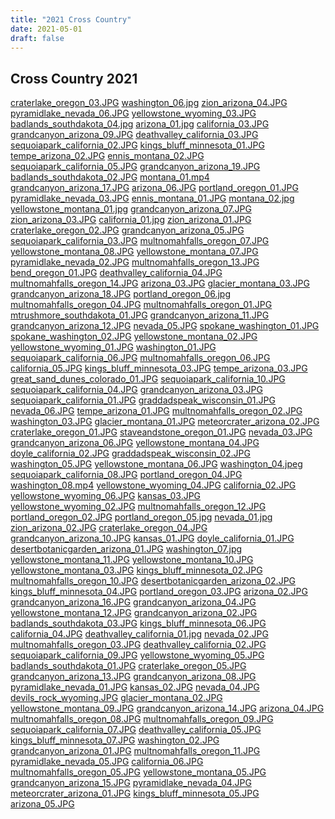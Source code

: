 ```yaml
---
title: "2021 Cross Country"
date: 2021-05-01
draft: false
---
```



## Cross Country 2021 

  <div ID="gallery-travel-crosscountry2021" data-nanogallery2='{
      "itemsBaseURL": "{{<s3cdn>}}/img/gallery/travel/cross_country_2021/",
      "thumbnailWidth": "250",
      "thumbnailHeight": "250",
      "thumbnailBorderVertical": 1,
      "thumbnailBorderHorizontal": 1,
      "thumbnailLabel": {
        "position": "overImageOnBottom",
        "displayDescription": true
      },
      "thumbnailHoverEffect2": "labelAppear75|descriptionSlideUp",
      "galleryDisplayMode": "pagination",
      "galleryMaxRows": 3,
      "thumbnailAlignment": "center",
      "thumbnailOpenImage": true
    }'>
    <a href="craterlake_oregon_03.JPG" data-ngthumb="craterlake_oregon_03.JPG" data-ngdesc="craterlake_oregon_03.JPG">craterlake_oregon_03.JPG</a>
    <a href="washington_06.jpg" data-ngthumb="washington_06.jpg" data-ngdesc="washington_06.jpg">washington_06.jpg</a>
    <a href="zion_arizona_04.JPG" data-ngthumb="zion_arizona_04.JPG" data-ngdesc="zion_arizona_04.JPG">zion_arizona_04.JPG</a>
    <a href="pyramidlake_nevada_06.JPG" data-ngthumb="pyramidlake_nevada_06.JPG" data-ngdesc="pyramidlake_nevada_06.JPG">pyramidlake_nevada_06.JPG</a>
    <a href="yellowstone_wyoming_03.JPG" data-ngthumb="yellowstone_wyoming_03.JPG" data-ngdesc="yellowstone_wyoming_03.JPG">yellowstone_wyoming_03.JPG</a>
    <a href="badlands_southdakota_04.jpg" data-ngthumb="badlands_southdakota_04.jpg" data-ngdesc="badlands_southdakota_04.jpg">badlands_southdakota_04.jpg</a>
    <a href="arizona_01.jpg" data-ngthumb="arizona_01.jpg" data-ngdesc="arizona_01.jpg">arizona_01.jpg</a>
    <a href="california_03.JPG" data-ngthumb="california_03.JPG" data-ngdesc="california_03.JPG">california_03.JPG</a>
    <a href="grandcanyon_arizona_09.JPG" data-ngthumb="grandcanyon_arizona_09.JPG" data-ngdesc="grandcanyon_arizona_09.JPG">grandcanyon_arizona_09.JPG</a>
    <a href="deathvalley_california_03.JPG" data-ngthumb="deathvalley_california_03.JPG" data-ngdesc="deathvalley_california_03.JPG">deathvalley_california_03.JPG</a>
    <a href="sequoiapark_california_02.JPG" data-ngthumb="sequoiapark_california_02.JPG" data-ngdesc="sequoiapark_california_02.JPG">sequoiapark_california_02.JPG</a>
    <a href="kings_bluff_minnesota_01.JPG" data-ngthumb="kings_bluff_minnesota_01.JPG" data-ngdesc="kings_bluff_minnesota_01.JPG">kings_bluff_minnesota_01.JPG</a>
    <a href="tempe_arizona_02.JPG" data-ngthumb="tempe_arizona_02.JPG" data-ngdesc="tempe_arizona_02.JPG">tempe_arizona_02.JPG</a>
    <a href="ennis_montana_02.JPG" data-ngthumb="ennis_montana_02.JPG" data-ngdesc="ennis_montana_02.JPG">ennis_montana_02.JPG</a>
    <a href="sequoiapark_california_05.JPG" data-ngthumb="sequoiapark_california_05.JPG" data-ngdesc="sequoiapark_california_05.JPG">sequoiapark_california_05.JPG</a>
    <a href="grandcanyon_arizona_19.JPG" data-ngthumb="grandcanyon_arizona_19.JPG" data-ngdesc="grandcanyon_arizona_19.JPG">grandcanyon_arizona_19.JPG</a>
    <a href="badlands_southdakota_02.JPG" data-ngthumb="badlands_southdakota_02.JPG" data-ngdesc="badlands_southdakota_02.JPG">badlands_southdakota_02.JPG</a>
    <a href="montana_01.mp4" data-ngthumb="montana_01.mp4" data-ngdesc="montana_01.mp4">montana_01.mp4</a>
    <a href="grandcanyon_arizona_17.JPG" data-ngthumb="grandcanyon_arizona_17.JPG" data-ngdesc="grandcanyon_arizona_17.JPG">grandcanyon_arizona_17.JPG</a>
    <a href="arizona_06.JPG" data-ngthumb="arizona_06.JPG" data-ngdesc="arizona_06.JPG">arizona_06.JPG</a>
    <a href="portland_oregon_01.JPG" data-ngthumb="portland_oregon_01.JPG" data-ngdesc="portland_oregon_01.JPG">portland_oregon_01.JPG</a>
    <a href="pyramidlake_nevada_03.JPG" data-ngthumb="pyramidlake_nevada_03.JPG" data-ngdesc="pyramidlake_nevada_03.JPG">pyramidlake_nevada_03.JPG</a>
    <a href="ennis_montana_01.JPG" data-ngthumb="ennis_montana_01.JPG" data-ngdesc="ennis_montana_01.JPG">ennis_montana_01.JPG</a>
    <a href="montana_02.jpg" data-ngthumb="montana_02.jpg" data-ngdesc="montana_02.jpg">montana_02.jpg</a>
    <a href="yellowstone_montana_01.jpg" data-ngthumb="yellowstone_montana_01.jpg" data-ngdesc="yellowstone_montana_01.jpg">yellowstone_montana_01.jpg</a>
    <a href="grandcanyon_arizona_07.JPG" data-ngthumb="grandcanyon_arizona_07.JPG" data-ngdesc="grandcanyon_arizona_07.JPG">grandcanyon_arizona_07.JPG</a>
    <a href="zion_arizona_03.JPG" data-ngthumb="zion_arizona_03.JPG" data-ngdesc="zion_arizona_03.JPG">zion_arizona_03.JPG</a>
    <a href="california_01.jpg" data-ngthumb="california_01.jpg" data-ngdesc="california_01.jpg">california_01.jpg</a>
    <a href="zion_arizona_01.JPG" data-ngthumb="zion_arizona_01.JPG" data-ngdesc="zion_arizona_01.JPG">zion_arizona_01.JPG</a>
    <a href="craterlake_oregon_02.JPG" data-ngthumb="craterlake_oregon_02.JPG" data-ngdesc="craterlake_oregon_02.JPG">craterlake_oregon_02.JPG</a>
    <a href="grandcanyon_arizona_05.JPG" data-ngthumb="grandcanyon_arizona_05.JPG" data-ngdesc="grandcanyon_arizona_05.JPG">grandcanyon_arizona_05.JPG</a>
    <a href="sequoiapark_california_03.JPG" data-ngthumb="sequoiapark_california_03.JPG" data-ngdesc="sequoiapark_california_03.JPG">sequoiapark_california_03.JPG</a>
    <a href="multnomahfalls_oregon_07.JPG" data-ngthumb="multnomahfalls_oregon_07.JPG" data-ngdesc="multnomahfalls_oregon_07.JPG">multnomahfalls_oregon_07.JPG</a>
    <a href="yellowstone_montana_08.JPG" data-ngthumb="yellowstone_montana_08.JPG" data-ngdesc="yellowstone_montana_08.JPG">yellowstone_montana_08.JPG</a>
    <a href="yellowstone_montana_07.JPG" data-ngthumb="yellowstone_montana_07.JPG" data-ngdesc="yellowstone_montana_07.JPG">yellowstone_montana_07.JPG</a>
    <a href="pyramidlake_nevada_02.JPG" data-ngthumb="pyramidlake_nevada_02.JPG" data-ngdesc="pyramidlake_nevada_02.JPG">pyramidlake_nevada_02.JPG</a>
    <a href="multnomahfalls_oregon_13.JPG" data-ngthumb="multnomahfalls_oregon_13.JPG" data-ngdesc="multnomahfalls_oregon_13.JPG">multnomahfalls_oregon_13.JPG</a>
    <a href="bend_oregon_01.JPG" data-ngthumb="bend_oregon_01.JPG" data-ngdesc="bend_oregon_01.JPG">bend_oregon_01.JPG</a>
    <a href="deathvalley_california_04.JPG" data-ngthumb="deathvalley_california_04.JPG" data-ngdesc="deathvalley_california_04.JPG">deathvalley_california_04.JPG</a>
    <a href="multnomahfalls_oregon_14.JPG" data-ngthumb="multnomahfalls_oregon_14.JPG" data-ngdesc="multnomahfalls_oregon_14.JPG">multnomahfalls_oregon_14.JPG</a>
    <a href="arizona_03.JPG" data-ngthumb="arizona_03.JPG" data-ngdesc="arizona_03.JPG">arizona_03.JPG</a>
    <a href="glacier_montana_03.JPG" data-ngthumb="glacier_montana_03.JPG" data-ngdesc="glacier_montana_03.JPG">glacier_montana_03.JPG</a>
    <a href="grandcanyon_arizona_18.JPG" data-ngthumb="grandcanyon_arizona_18.JPG" data-ngdesc="grandcanyon_arizona_18.JPG">grandcanyon_arizona_18.JPG</a>
    <a href="portland_oregon_06.jpg" data-ngthumb="portland_oregon_06.jpg" data-ngdesc="portland_oregon_06.jpg">portland_oregon_06.jpg</a>
    <a href="multnomahfalls_oregon_04.JPG" data-ngthumb="multnomahfalls_oregon_04.JPG" data-ngdesc="multnomahfalls_oregon_04.JPG">multnomahfalls_oregon_04.JPG</a>
    <a href="multnomahfalls_oregon_01.JPG" data-ngthumb="multnomahfalls_oregon_01.JPG" data-ngdesc="multnomahfalls_oregon_01.JPG">multnomahfalls_oregon_01.JPG</a>
    <a href="mtrushmore_southdakota_01.JPG" data-ngthumb="mtrushmore_southdakota_01.JPG" data-ngdesc="mtrushmore_southdakota_01.JPG">mtrushmore_southdakota_01.JPG</a>
    <a href="grandcanyon_arizona_11.JPG" data-ngthumb="grandcanyon_arizona_11.JPG" data-ngdesc="grandcanyon_arizona_11.JPG">grandcanyon_arizona_11.JPG</a>
    <a href="grandcanyon_arizona_12.JPG" data-ngthumb="grandcanyon_arizona_12.JPG" data-ngdesc="grandcanyon_arizona_12.JPG">grandcanyon_arizona_12.JPG</a>
    <a href="nevada_05.JPG" data-ngthumb="nevada_05.JPG" data-ngdesc="nevada_05.JPG">nevada_05.JPG</a>
    <a href="spokane_washington_01.JPG" data-ngthumb="spokane_washington_01.JPG" data-ngdesc="spokane_washington_01.JPG">spokane_washington_01.JPG</a>
    <a href="spokane_washington_02.JPG" data-ngthumb="spokane_washington_02.JPG" data-ngdesc="spokane_washington_02.JPG">spokane_washington_02.JPG</a>
    <a href="yellowstone_montana_02.JPG" data-ngthumb="yellowstone_montana_02.JPG" data-ngdesc="yellowstone_montana_02.JPG">yellowstone_montana_02.JPG</a>
    <a href="yellowstone_wyoming_01.JPG" data-ngthumb="yellowstone_wyoming_01.JPG" data-ngdesc="yellowstone_wyoming_01.JPG">yellowstone_wyoming_01.JPG</a>
    <a href="washington_01.JPG" data-ngthumb="washington_01.JPG" data-ngdesc="washington_01.JPG">washington_01.JPG</a>
    <a href="sequoiapark_california_06.JPG" data-ngthumb="sequoiapark_california_06.JPG" data-ngdesc="sequoiapark_california_06.JPG">sequoiapark_california_06.JPG</a>
    <a href="multnomahfalls_oregon_06.JPG" data-ngthumb="multnomahfalls_oregon_06.JPG" data-ngdesc="multnomahfalls_oregon_06.JPG">multnomahfalls_oregon_06.JPG</a>
    <a href="california_05.JPG" data-ngthumb="california_05.JPG" data-ngdesc="california_05.JPG">california_05.JPG</a>
    <a href="kings_bluff_minnesota_03.JPG" data-ngthumb="kings_bluff_minnesota_03.JPG" data-ngdesc="kings_bluff_minnesota_03.JPG">kings_bluff_minnesota_03.JPG</a>
    <a href="tempe_arizona_03.JPG" data-ngthumb="tempe_arizona_03.JPG" data-ngdesc="tempe_arizona_03.JPG">tempe_arizona_03.JPG</a>
    <a href="great_sand_dunes_colorado_01.JPG" data-ngthumb="great_sand_dunes_colorado_01.JPG" data-ngdesc="great_sand_dunes_colorado_01.JPG">great_sand_dunes_colorado_01.JPG</a>
    <a href="sequoiapark_california_10.JPG" data-ngthumb="sequoiapark_california_10.JPG" data-ngdesc="sequoiapark_california_10.JPG">sequoiapark_california_10.JPG</a>
    <a href="sequoiapark_california_04.JPG" data-ngthumb="sequoiapark_california_04.JPG" data-ngdesc="sequoiapark_california_04.JPG">sequoiapark_california_04.JPG</a>
    <a href="grandcanyon_arizona_03.JPG" data-ngthumb="grandcanyon_arizona_03.JPG" data-ngdesc="grandcanyon_arizona_03.JPG">grandcanyon_arizona_03.JPG</a>
    <a href="sequoiapark_california_01.JPG" data-ngthumb="sequoiapark_california_01.JPG" data-ngdesc="sequoiapark_california_01.JPG">sequoiapark_california_01.JPG</a>
    <a href="graddadspeak_wisconsin_01.JPG" data-ngthumb="graddadspeak_wisconsin_01.JPG" data-ngdesc="graddadspeak_wisconsin_01.JPG">graddadspeak_wisconsin_01.JPG</a>
    <a href="nevada_06.JPG" data-ngthumb="nevada_06.JPG" data-ngdesc="nevada_06.JPG">nevada_06.JPG</a>
    <a href="tempe_arizona_01.JPG" data-ngthumb="tempe_arizona_01.JPG" data-ngdesc="tempe_arizona_01.JPG">tempe_arizona_01.JPG</a>
    <a href="multnomahfalls_oregon_02.JPG" data-ngthumb="multnomahfalls_oregon_02.JPG" data-ngdesc="multnomahfalls_oregon_02.JPG">multnomahfalls_oregon_02.JPG</a>
    <a href="washington_03.JPG" data-ngthumb="washington_03.JPG" data-ngdesc="washington_03.JPG">washington_03.JPG</a>
    <a href="glacier_montana_01.JPG" data-ngthumb="glacier_montana_01.JPG" data-ngdesc="glacier_montana_01.JPG">glacier_montana_01.JPG</a>
    <a href="meteorcrater_arizona_02.JPG" data-ngthumb="meteorcrater_arizona_02.JPG" data-ngdesc="meteorcrater_arizona_02.JPG">meteorcrater_arizona_02.JPG</a>
    <a href="craterlake_oregon_01.JPG" data-ngthumb="craterlake_oregon_01.JPG" data-ngdesc="craterlake_oregon_01.JPG">craterlake_oregon_01.JPG</a>
    <a href="staveandstone_oregon_01.JPG" data-ngthumb="staveandstone_oregon_01.JPG" data-ngdesc="staveandstone_oregon_01.JPG">staveandstone_oregon_01.JPG</a>
    <a href="nevada_03.JPG" data-ngthumb="nevada_03.JPG" data-ngdesc="nevada_03.JPG">nevada_03.JPG</a>
    <a href="grandcanyon_arizona_06.JPG" data-ngthumb="grandcanyon_arizona_06.JPG" data-ngdesc="grandcanyon_arizona_06.JPG">grandcanyon_arizona_06.JPG</a>
    <a href="yellowstone_montana_04.JPG" data-ngthumb="yellowstone_montana_04.JPG" data-ngdesc="yellowstone_montana_04.JPG">yellowstone_montana_04.JPG</a>
    <a href="doyle_california_02.JPG" data-ngthumb="doyle_california_02.JPG" data-ngdesc="doyle_california_02.JPG">doyle_california_02.JPG</a>
    <a href="graddadspeak_wisconsin_02.JPG" data-ngthumb="graddadspeak_wisconsin_02.JPG" data-ngdesc="graddadspeak_wisconsin_02.JPG">graddadspeak_wisconsin_02.JPG</a>
    <a href="washington_05.JPG" data-ngthumb="washington_05.JPG" data-ngdesc="washington_05.JPG">washington_05.JPG</a>
    <a href="yellowstone_montana_06.JPG" data-ngthumb="yellowstone_montana_06.JPG" data-ngdesc="yellowstone_montana_06.JPG">yellowstone_montana_06.JPG</a>
    <a href="washington_04.jpeg" data-ngthumb="washington_04.jpeg" data-ngdesc="washington_04.jpeg">washington_04.jpeg</a>
    <a href="sequoiapark_california_08.JPG" data-ngthumb="sequoiapark_california_08.JPG" data-ngdesc="sequoiapark_california_08.JPG">sequoiapark_california_08.JPG</a>
    <a href="portland_oregon_04.JPG" data-ngthumb="portland_oregon_04.JPG" data-ngdesc="portland_oregon_04.JPG">portland_oregon_04.JPG</a>
    <a href="washington_08.mp4" data-ngthumb="washington_08.mp4" data-ngdesc="washington_08.mp4">washington_08.mp4</a>
    <a href="yellowstone_wyoming_04.JPG" data-ngthumb="yellowstone_wyoming_04.JPG" data-ngdesc="yellowstone_wyoming_04.JPG">yellowstone_wyoming_04.JPG</a>
    <a href="california_02.JPG" data-ngthumb="california_02.JPG" data-ngdesc="california_02.JPG">california_02.JPG</a>
    <a href="yellowstone_wyoming_06.JPG" data-ngthumb="yellowstone_wyoming_06.JPG" data-ngdesc="yellowstone_wyoming_06.JPG">yellowstone_wyoming_06.JPG</a>
    <a href="kansas_03.JPG" data-ngthumb="kansas_03.JPG" data-ngdesc="kansas_03.JPG">kansas_03.JPG</a>
    <a href="yellowstone_wyoming_02.JPG" data-ngthumb="yellowstone_wyoming_02.JPG" data-ngdesc="yellowstone_wyoming_02.JPG">yellowstone_wyoming_02.JPG</a>
    <a href="multnomahfalls_oregon_12.JPG" data-ngthumb="multnomahfalls_oregon_12.JPG" data-ngdesc="multnomahfalls_oregon_12.JPG">multnomahfalls_oregon_12.JPG</a>
    <a href="portland_oregon_02.JPG" data-ngthumb="portland_oregon_02.JPG" data-ngdesc="portland_oregon_02.JPG">portland_oregon_02.JPG</a>
    <a href="portland_oregon_05.jpg" data-ngthumb="portland_oregon_05.jpg" data-ngdesc="portland_oregon_05.jpg">portland_oregon_05.jpg</a>
    <a href="nevada_01.jpg" data-ngthumb="nevada_01.jpg" data-ngdesc="nevada_01.jpg">nevada_01.jpg</a>
    <a href="zion_arizona_02.JPG" data-ngthumb="zion_arizona_02.JPG" data-ngdesc="zion_arizona_02.JPG">zion_arizona_02.JPG</a>
    <a href="craterlake_oregon_04.JPG" data-ngthumb="craterlake_oregon_04.JPG" data-ngdesc="craterlake_oregon_04.JPG">craterlake_oregon_04.JPG</a>
    <a href="grandcanyon_arizona_10.JPG" data-ngthumb="grandcanyon_arizona_10.JPG" data-ngdesc="grandcanyon_arizona_10.JPG">grandcanyon_arizona_10.JPG</a>
    <a href="kansas_01.JPG" data-ngthumb="kansas_01.JPG" data-ngdesc="kansas_01.JPG">kansas_01.JPG</a>
    <a href="doyle_california_01.JPG" data-ngthumb="doyle_california_01.JPG" data-ngdesc="doyle_california_01.JPG">doyle_california_01.JPG</a>
    <a href="desertbotanicgarden_arizona_01.JPG" data-ngthumb="desertbotanicgarden_arizona_01.JPG" data-ngdesc="desertbotanicgarden_arizona_01.JPG">desertbotanicgarden_arizona_01.JPG</a>
    <a href="washington_07.jpg" data-ngthumb="washington_07.jpg" data-ngdesc="washington_07.jpg">washington_07.jpg</a>
    <a href="yellowstone_montana_11.JPG" data-ngthumb="yellowstone_montana_11.JPG" data-ngdesc="yellowstone_montana_11.JPG">yellowstone_montana_11.JPG</a>
    <a href="yellowstone_montana_10.JPG" data-ngthumb="yellowstone_montana_10.JPG" data-ngdesc="yellowstone_montana_10.JPG">yellowstone_montana_10.JPG</a>
    <a href="yellowstone_montana_03.JPG" data-ngthumb="yellowstone_montana_03.JPG" data-ngdesc="yellowstone_montana_03.JPG">yellowstone_montana_03.JPG</a>
    <a href="kings_bluff_minnesota_02.JPG" data-ngthumb="kings_bluff_minnesota_02.JPG" data-ngdesc="kings_bluff_minnesota_02.JPG">kings_bluff_minnesota_02.JPG</a>
    <a href="multnomahfalls_oregon_10.JPG" data-ngthumb="multnomahfalls_oregon_10.JPG" data-ngdesc="multnomahfalls_oregon_10.JPG">multnomahfalls_oregon_10.JPG</a>
    <a href="desertbotanicgarden_arizona_02.JPG" data-ngthumb="desertbotanicgarden_arizona_02.JPG" data-ngdesc="desertbotanicgarden_arizona_02.JPG">desertbotanicgarden_arizona_02.JPG</a>
    <a href="kings_bluff_minnesota_04.JPG" data-ngthumb="kings_bluff_minnesota_04.JPG" data-ngdesc="kings_bluff_minnesota_04.JPG">kings_bluff_minnesota_04.JPG</a>
    <a href="portland_oregon_03.JPG" data-ngthumb="portland_oregon_03.JPG" data-ngdesc="portland_oregon_03.JPG">portland_oregon_03.JPG</a>
    <a href="arizona_02.JPG" data-ngthumb="arizona_02.JPG" data-ngdesc="arizona_02.JPG">arizona_02.JPG</a>
    <a href="grandcanyon_arizona_16.JPG" data-ngthumb="grandcanyon_arizona_16.JPG" data-ngdesc="grandcanyon_arizona_16.JPG">grandcanyon_arizona_16.JPG</a>
    <a href="grandcanyon_arizona_04.JPG" data-ngthumb="grandcanyon_arizona_04.JPG" data-ngdesc="grandcanyon_arizona_04.JPG">grandcanyon_arizona_04.JPG</a>
    <a href="yellowstone_montana_12.JPG" data-ngthumb="yellowstone_montana_12.JPG" data-ngdesc="yellowstone_montana_12.JPG">yellowstone_montana_12.JPG</a>
    <a href="grandcanyon_arizona_02.JPG" data-ngthumb="grandcanyon_arizona_02.JPG" data-ngdesc="grandcanyon_arizona_02.JPG">grandcanyon_arizona_02.JPG</a>
    <a href="badlands_southdakota_03.JPG" data-ngthumb="badlands_southdakota_03.JPG" data-ngdesc="badlands_southdakota_03.JPG">badlands_southdakota_03.JPG</a>
    <a href="kings_bluff_minnesota_06.JPG" data-ngthumb="kings_bluff_minnesota_06.JPG" data-ngdesc="kings_bluff_minnesota_06.JPG">kings_bluff_minnesota_06.JPG</a>
    <a href="california_04.JPG" data-ngthumb="california_04.JPG" data-ngdesc="california_04.JPG">california_04.JPG</a>
    <a href="deathvalley_california_01.jpg" data-ngthumb="deathvalley_california_01.jpg" data-ngdesc="deathvalley_california_01.jpg">deathvalley_california_01.jpg</a>
    <a href="nevada_02.JPG" data-ngthumb="nevada_02.JPG" data-ngdesc="nevada_02.JPG">nevada_02.JPG</a>
    <a href="multnomahfalls_oregon_03.JPG" data-ngthumb="multnomahfalls_oregon_03.JPG" data-ngdesc="multnomahfalls_oregon_03.JPG">multnomahfalls_oregon_03.JPG</a>
    <a href="deathvalley_california_02.JPG" data-ngthumb="deathvalley_california_02.JPG" data-ngdesc="deathvalley_california_02.JPG">deathvalley_california_02.JPG</a>
    <a href="sequoiapark_california_09.JPG" data-ngthumb="sequoiapark_california_09.JPG" data-ngdesc="sequoiapark_california_09.JPG">sequoiapark_california_09.JPG</a>
    <a href="yellowstone_wyoming_05.JPG" data-ngthumb="yellowstone_wyoming_05.JPG" data-ngdesc="yellowstone_wyoming_05.JPG">yellowstone_wyoming_05.JPG</a>
    <a href="badlands_southdakota_01.JPG" data-ngthumb="badlands_southdakota_01.JPG" data-ngdesc="badlands_southdakota_01.JPG">badlands_southdakota_01.JPG</a>
    <a href="craterlake_oregon_05.JPG" data-ngthumb="craterlake_oregon_05.JPG" data-ngdesc="craterlake_oregon_05.JPG">craterlake_oregon_05.JPG</a>
    <a href="grandcanyon_arizona_13.JPG" data-ngthumb="grandcanyon_arizona_13.JPG" data-ngdesc="grandcanyon_arizona_13.JPG">grandcanyon_arizona_13.JPG</a>
    <a href="grandcanyon_arizona_08.JPG" data-ngthumb="grandcanyon_arizona_08.JPG" data-ngdesc="grandcanyon_arizona_08.JPG">grandcanyon_arizona_08.JPG</a>
    <a href="pyramidlake_nevada_01.JPG" data-ngthumb="pyramidlake_nevada_01.JPG" data-ngdesc="pyramidlake_nevada_01.JPG">pyramidlake_nevada_01.JPG</a>
    <a href="kansas_02.JPG" data-ngthumb="kansas_02.JPG" data-ngdesc="kansas_02.JPG">kansas_02.JPG</a>
    <a href="nevada_04.JPG" data-ngthumb="nevada_04.JPG" data-ngdesc="nevada_04.JPG">nevada_04.JPG</a>
    <a href="devils_rock_wyoming.JPG" data-ngthumb="devils_rock_wyoming.JPG" data-ngdesc="devils_rock_wyoming.JPG">devils_rock_wyoming.JPG</a>
    <a href="glacier_montana_02.JPG" data-ngthumb="glacier_montana_02.JPG" data-ngdesc="glacier_montana_02.JPG">glacier_montana_02.JPG</a>
    <a href="yellowstone_montana_09.JPG" data-ngthumb="yellowstone_montana_09.JPG" data-ngdesc="yellowstone_montana_09.JPG">yellowstone_montana_09.JPG</a>
    <a href="grandcanyon_arizona_14.JPG" data-ngthumb="grandcanyon_arizona_14.JPG" data-ngdesc="grandcanyon_arizona_14.JPG">grandcanyon_arizona_14.JPG</a>
    <a href="arizona_04.JPG" data-ngthumb="arizona_04.JPG" data-ngdesc="arizona_04.JPG">arizona_04.JPG</a>
    <a href="multnomahfalls_oregon_08.JPG" data-ngthumb="multnomahfalls_oregon_08.JPG" data-ngdesc="multnomahfalls_oregon_08.JPG">multnomahfalls_oregon_08.JPG</a>
    <a href="multnomahfalls_oregon_09.JPG" data-ngthumb="multnomahfalls_oregon_09.JPG" data-ngdesc="multnomahfalls_oregon_09.JPG">multnomahfalls_oregon_09.JPG</a>
    <a href="sequoiapark_california_07.JPG" data-ngthumb="sequoiapark_california_07.JPG" data-ngdesc="sequoiapark_california_07.JPG">sequoiapark_california_07.JPG</a>
    <a href="deathvalley_california_05.JPG" data-ngthumb="deathvalley_california_05.JPG" data-ngdesc="deathvalley_california_05.JPG">deathvalley_california_05.JPG</a>
    <a href="kings_bluff_minnesota_07.JPG" data-ngthumb="kings_bluff_minnesota_07.JPG" data-ngdesc="kings_bluff_minnesota_07.JPG">kings_bluff_minnesota_07.JPG</a>
    <a href="washington_02.JPG" data-ngthumb="washington_02.JPG" data-ngdesc="washington_02.JPG">washington_02.JPG</a>
    <a href="grandcanyon_arizona_01.JPG" data-ngthumb="grandcanyon_arizona_01.JPG" data-ngdesc="grandcanyon_arizona_01.JPG">grandcanyon_arizona_01.JPG</a>
    <a href="multnomahfalls_oregon_11.JPG" data-ngthumb="multnomahfalls_oregon_11.JPG" data-ngdesc="multnomahfalls_oregon_11.JPG">multnomahfalls_oregon_11.JPG</a>
    <a href="pyramidlake_nevada_05.JPG" data-ngthumb="pyramidlake_nevada_05.JPG" data-ngdesc="pyramidlake_nevada_05.JPG">pyramidlake_nevada_05.JPG</a>
    <a href="california_06.JPG" data-ngthumb="california_06.JPG" data-ngdesc="california_06.JPG">california_06.JPG</a>
    <a href="multnomahfalls_oregon_05.JPG" data-ngthumb="multnomahfalls_oregon_05.JPG" data-ngdesc="multnomahfalls_oregon_05.JPG">multnomahfalls_oregon_05.JPG</a>
    <a href="yellowstone_montana_05.JPG" data-ngthumb="yellowstone_montana_05.JPG" data-ngdesc="yellowstone_montana_05.JPG">yellowstone_montana_05.JPG</a>
    <a href="grandcanyon_arizona_15.JPG" data-ngthumb="grandcanyon_arizona_15.JPG" data-ngdesc="grandcanyon_arizona_15.JPG">grandcanyon_arizona_15.JPG</a>
    <a href="pyramidlake_nevada_04.JPG" data-ngthumb="pyramidlake_nevada_04.JPG" data-ngdesc="pyramidlake_nevada_04.JPG">pyramidlake_nevada_04.JPG</a>
    <a href="meteorcrater_arizona_01.JPG" data-ngthumb="meteorcrater_arizona_01.JPG" data-ngdesc="meteorcrater_arizona_01.JPG">meteorcrater_arizona_01.JPG</a>
    <a href="kings_bluff_minnesota_05.JPG" data-ngthumb="kings_bluff_minnesota_05.JPG" data-ngdesc="kings_bluff_minnesota_05.JPG">kings_bluff_minnesota_05.JPG</a>
    <a href="arizona_05.JPG" data-ngthumb="arizona_05.JPG" data-ngdesc="arizona_05.JPG">arizona_05.JPG</a>
</div>

